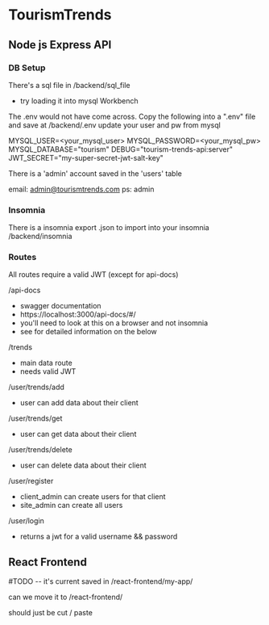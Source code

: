 # TourismTrends

## Node js Express API

### DB Setup

There's a sql file in /backend/sql_file

- try loading it into mysql Workbench

The .env would not have come across.
Copy the following into a ".env" file and save at /backend/.env
update your user and pw from mysql

MYSQL_USER=<your_mysql_user>
MYSQL_PASSWORD=<your_mysql_pw>
MYSQL_DATABASE="tourism"
DEBUG="tourism-trends-api:server"
JWT_SECRET="my-super-secret-jwt-salt-key"

There is a 'admin' account saved in the 'users' table

email: admin@tourismtrends.com
ps: admin

### Insomnia

There is a insomnia export .json to import into your insomnia
/backend/insomnia

### Routes

All routes require a valid JWT (except for api-docs)

/api-docs

- swagger documentation
- https://localhost:3000/api-docs/#/
- you'll need to look at this on a browser and not insomnia
- see for detailed information on the below

/trends

- main data route
- needs valid JWT

/user/trends/add

- user can add data about their client

/user/trends/get

- user can get data about their client

/user/trends/delete

- user can delete data about their client

/user/register

- client_admin can create users for that client
- site_admin can create all users

/user/login

- returns a jwt for a valid username && password

## React Frontend

#TODO -- it's current saved in
/react-frontend/my-app/

can we move it to
/react-frontend/

should just be cut / paste
